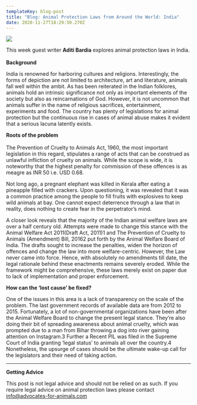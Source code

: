 ```yaml
---
templateKey: blog-post
title: "Blog: Animal Protection Laws from Around the World: India"
date: 2020-11-27T18:29:50.270Z
---
```

![](/img/asian-elehant-.jpg)

This week guest writer **Aditi Bardia** explores animal protection laws in India.\
\
**Background**

India is renowned for harboring cultures and religions. Interestingly, the forms of depiction are not limited to architecture, art and literature, animals fall well within the ambit. As has been reiterated in the Indian folklores, animals hold an intrinsic significance not only as important elements of the society but also as reincarnations of God. However, it is not uncommon that animals suffer in the name of religious sacrifices, entertainment, experiments and food. The country has plenty of legislations for animal protection but the continuous rise in cases of animal abuse makes it evident that a serious lacuna latently exists.

**Roots of the problem**\
\
The Prevention of Cruelty to Animals Act, 1960, the most important legislation in this regard, stipulates a range of acts that can be construed as unlawful infliction of cruelty on animals. While the scope is wide, it is noteworthy that the highest penalty for commission of these offences is as meagre as INR 50 i.e. USD 0.68.

Not long ago, a pregnant elephant was killed in Kerala after eating a pineapple filled with crackers. Upon questioning, it was revealed that it was a common practice among the people to fill fruits with explosives to keep wild animals at bay. One cannot expect deterrence through a law that in reality, does nothing to create fear in the perpetrator’s mind.

A closer look reveals that the majority of the Indian animal welfare laws are over a half century old. Attempts were made to change this stance with the Animal Welfare Act 2011(Draft Act, 2011)1 and The Prevention of Cruelty to Animals (Amendment) Bill, 20162 put forth by the Animal Welfare Board of India. The drafts sought to increase the penalties, widen the horizon of offences and change the law into more welfare-centric. However, the Law never came into force. Hence, with absolutely no amendments till date, the legal rationale behind these enactments remains severely eroded. While the framework might be comprehensive, these laws merely exist on paper due to lack of implementation and proper enforcement.

**How can the ‘lost cause’ be fixed?**

One of the issues in this area is a lack of transparency on the scale of the problem. The last government records of available data are from 2012 to 2015. Fortunately, a lot of non-governmental organizations have been after the Animal Welfare Board to change the present legal stance. They’re also doing their bit of spreading awareness about animal cruelty, which was prompted due to a man from Bihar throwing a dog into river gaining attention on Instagram.3 Further a Recent PIL was filed in the Supreme Court of India granting ‘legal status’ to animals all over the country.4 Nonetheless, the upsurge of cases should be the ultimate wake-up call for the legislators and their need of taking action.

- - -

**Getting Advice**

This post is not legal advice and should not be relied on as such. If you require legal advice on animal protection laws please contact info@advocates-for-animals.com